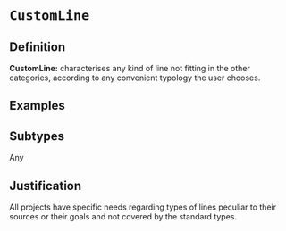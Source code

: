 # `CustomLine`

## Definition

**CustomLine:** characterises any kind of line not fitting in the other categories, according to any convenient typology the user chooses.

## Examples



## Subtypes

Any

## Justification

All projects have specific needs regarding types of lines peculiar to their sources or their goals and  not covered by the standard types.

